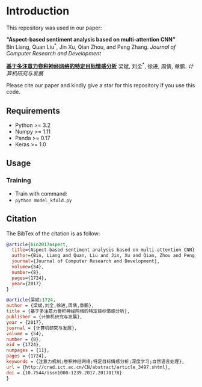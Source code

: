 # Introduction

This repository was used in our paper:  
  
**“Aspect-based sentiment analysis based on multi-attention CNN”**  
Bin Liang, Quan Liu<sup>*</sup>, Jin Xu, Qian Zhou, and Peng Zhang. *Journal of Computer Research and Development*

[**基于多注意力卷积神经网络的特定目标情感分析**](http://crad.ict.ac.cn/CN/10.7544/issn1000-1239.2017.20170178) 
梁斌, 刘全<sup>*</sup>, 徐进, 周倩, 章鹏. *计算机研究与发展*
  
Please cite our paper and kindly give a star for this repository if you use this code. 

## Requirements

* Python >= 3.2
* Numpy >= 1.11
* Panda >= 0.17
* Keras >= 1.0

## Usage

### Training
* Train with command:
* ```python model_kfold.py```


## Citation

The BibTex of the citation is as follow:

```bibtex
@article{bin2017aspect,
  title={Aspect-based sentiment analysis based on multi-attention CNN},
  author={Bin, Liang and Quan, Liu and Jin, Xu and Qian, Zhou and Peng, Zhang},
  journal={Journal of Computer Research and Development},
  volume={54},
  number={8},
  pages={1724},
  year={2017}
}
```

```bibtex
@article{梁斌:1724,
author = {梁斌,刘全,徐进,周倩,章鹏},
title = {基于多注意力卷积神经网络的特定目标情感分析},
publisher = {计算机研究与发展},
year = {2017},
journal = {计算机研究与发展},
volume = {54},
number = {8},
eid = {1724},
numpages = {11},
pages = {1724},
keywords = {注意力机制;卷积神经网络;特定目标情感分析;深度学习;自然语言处理},
url = {http://crad.ict.ac.cn/CN/abstract/article_3497.shtml},
doi = {10.7544/issn1000-1239.2017.20170178}
}  
```



